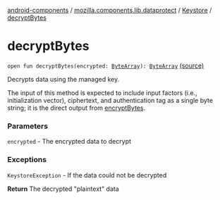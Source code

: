 [android-components](../../index.md) / [mozilla.components.lib.dataprotect](../index.md) / [Keystore](index.md) / [decryptBytes](./decrypt-bytes.md)

# decryptBytes

`open fun decryptBytes(encrypted: `[`ByteArray`](https://kotlinlang.org/api/latest/jvm/stdlib/kotlin/-byte-array/index.html)`): `[`ByteArray`](https://kotlinlang.org/api/latest/jvm/stdlib/kotlin/-byte-array/index.html) [(source)](https://github.com/mozilla-mobile/android-components/blob/master/components/lib/dataprotect/src/main/java/mozilla/components/lib/dataprotect/Keystore.kt#L238)

Decrypts data using the managed key.

The input of this method is expected to include input factors (i.e., initialization
vector), ciphertext, and authentication tag as a single byte string; it is the direct
output from [encryptBytes](encrypt-bytes.md).

### Parameters

`encrypted` - The encrypted data to decrypt

### Exceptions

`KeystoreException` - If the data could not be decrypted

**Return**
The decrypted "plaintext" data

